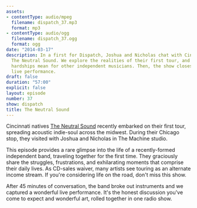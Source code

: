 ```yaml
---
assets:
- contentType: audio/mpeg
  filename: dispatch_37.mp3
  format: mp3
- contentType: audio/ogg
  filename: dispatch_37.ogg
  format: ogg
date: "2014-03-17"
description: In a first for Dispatch, Joshua and Nicholas chat with Cincinnati band
  The Neutral Sound. We explore the realities of their first tour, and what their
  hardships mean for other independent musicians. Then, the show closes with a special
  live performance.
draft: false
duration: "57:00"
explicit: false
layout: episode
number: 37
show: dispatch
title: The Neutral Sound
---
```

Cincinnati natives [The Neutral Sound](https://soundcloud.com/theneutralsound) recently embarked on their first tour, spreading acoustic indie-soul across the midwest. During their Chicago stop, they visited with Joshua and Nicholas in The Machine studio.

This episode provides a rare glimpse into the life of a recently-formed independent band, traveling together for the first time. They graciously share the struggles, frustrations, and exhilarating moments that comprise their daily lives. As CD-sales waiver, many artists see touring as an alternate income stream. If you're considering life on the road, don't miss this show.

After 45 minutes of conversation, the band broke out instruments and we captured a wonderful live performance. It's the honest discussion you've come to expect and wonderful art, rolled together in one radio show.